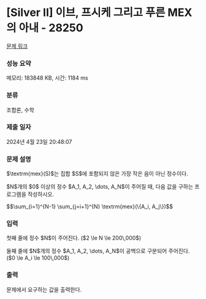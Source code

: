 # [Silver II] 이브, 프시케 그리고 푸른 MEX의 아내 - 28250 

[문제 링크](https://www.acmicpc.net/problem/28250) 

### 성능 요약

메모리: 183848 KB, 시간: 1184 ms

### 분류

조합론, 수학

### 제출 일자

2024년 4월 23일 20:48:07

### 문제 설명

<p>$\textrm{mex}(S)$는 집합 $S$에 포함되지 않은 가장 작은 음이 아닌 정수이다.</p>

<p>$N$개의 $0$ 이상의 정수 $A_1, A_2, \dots, A_N$이 주어질 때, 다음 값을 구하는 프로그램을 작성하시오.</p>

<p>$$\sum_{i=1}^{N-1} \sum_{j=i+1}^{N} \textrm{mex}(\{A_i, A_j\})$$</p>

### 입력 

 <p>첫째 줄에 정수 $N$이 주어진다. ($2 \le N \le 200\,000$)</p>

<p>둘째 줄에 $N$개의 정수 $A_1, A_2, \dots, A_N$이 공백으로 구분되어 주어진다. ($0 \le A_i \le 100\,000$)</p>

### 출력 

 <p>문제에서 요구하는 값을 출력한다.</p>

